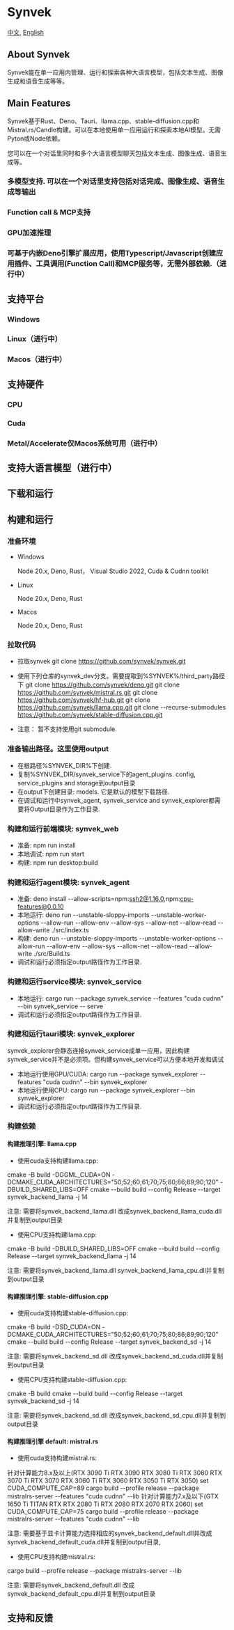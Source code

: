 # Synvek

[中文](README-CN.md), [English](README.md)


## About Synvek

Synvek能在单一应用内管理、运行和探索各种大语言模型，包括文本生成、图像生成和语音生成等等。

## Main Features

Synvek基于Rust、Deno、Tauri、llama.cpp、stable-diffusion.cpp和Mistral.rs/Candle构建。可以在本地使用单一应用运行和探索本地AI模型。无需Pyton或Node依赖。

您可以在一个对话里同时和多个大语言模型聊天包括文本生成、图像生成、语音生成等。

### 多模型支持. 可以在一个对话里支持包括对话完成、图像生成、语音生成等输出

### Function call & MCP支持

### GPU加速推理 

### 可基于内嵌Deno引擎扩展应用，使用Typescript/Javascript创建应用插件、工具调用(Function Call)和MCP服务等，无需外部依赖.（进行中）

## 支持平台

### Windows

### Linux（进行中）

### Macos（进行中）

## 支持硬件

### CPU

### Cuda

### Metal/Accelerate仅Macos系统可用（进行中）

## 支持大语言模型（进行中）

## 下载和运行

## 构建和运行

### 准备环境

- Windows

    Node 20.x, Deno, Rust， Visual Studio 2022, Cuda & Cudnn toolkit

- Linux
    
    Node 20.x, Deno, Rust

- Macos

    Node 20.x, Deno, Rust

### 拉取代码

- 拉取synvek
    git clone https://github.com/synvek/synvek.git

- 使用下列仓库的synvek_dev分支。需要提取到%SYNVEK%/third_party路径下
git clone https://github.com/synvek/deno.git
git clone https://github.com/synvek/mistral.rs.git
git clone https://github.com/synvek/hf-hub.git
git clone https://github.com/synvek/llama.cpp.git
git clone --recurse-submodules https://github.com/synvek/stable-diffusion.cpp.git

- 注意： 暂不支持使用git submodule.

### 准备输出路径。这里使用output

- 在根路径%SYNVEK_DIR%下创建. 
- 复制%SYNVEK_DIR/synvek_service下的agent_plugins. config, service_plugins and storage到output目录
- 在output下创建目录: models. 它是默认的模型下载路径.
- 在调试和运行中synvek_agent, synvek_service and synvek_explorer都需要将Output目录作为工作目录.

### 构建和运行前端模块: synvek_web

- 准备: npm run install
- 本地调试: npm run start
- 构建: npm run desktop:build

### 构建和运行agent模块: synvek_agent

- 准备: deno install --allow-scripts=npm:ssh2@1.16.0,npm:cpu-features@0.0.10
- 本地运行: deno run --unstable-sloppy-imports --unstable-worker-options  --allow-run --allow-env --allow-sys --allow-net --allow-read --allow-write  ./src/index.ts
- 构建: deno run --unstable-sloppy-imports --unstable-worker-options  --allow-run --allow-env --allow-sys --allow-net --allow-read --allow-write  ./src/Build.ts
- 调试和运行必须指定output路径作为工作目录.

### 构建和运行service模块: synvek_service

- 本地运行: cargo run --package synvek_service --features "cuda cudnn" --bin synvek_service -- serve
- 调试和运行必须指定output路径作为工作目录.

### 构建和运行tauri模块: synvek_explorer

synvek_explorer会静态连接synvek_service成单一应用，因此构建synvek_service并不是必须项。但构建synvek_service可以方便本地开发和调试
- 本地运行使用GPU/CUDA: cargo run --package synvek_explorer --features "cuda cudnn" --bin synvek_explorer
- 本地运行使用CPU: cargo run --package synvek_explorer --bin synvek_explorer
- 调试和运行必须指定output路径作为工作目录.

### 构建依赖

#### 构建推理引擎: llama.cpp

- 使用cuda支持构建llama.cpp: 

cmake -B build -DGGML_CUDA=ON -DCMAKE_CUDA_ARCHITECTURES="50;52;60;61;70;75;80;86;89;90;120" -DBUILD_SHARED_LIBS=OFF
cmake --build build --config Release --target synvek_backend_llama -j 14

注意: 需要将synvek_backend_llama.dll 改成synvek_backend_llama_cuda.dll并复制到output目录

- 使用CPU支持构建llama.cpp: 

cmake -B build -DBUILD_SHARED_LIBS=OFF
cmake --build build --config Release --target synvek_backend_llama -j 14

注意: 需要将synvek_backend_llama.dll synvek_backend_llama_cpu.dll并复制到output目录

#### 构建推理引擎: stable-diffusion.cpp

- 使用cuda支持构建stable-diffusion.cpp: 

cmake -B build -DSD_CUDA=ON  -DCMAKE_CUDA_ARCHITECTURES="50;52;60;61;70;75;80;86;89;90;120"
cmake --build build --config Release --target synvek_backend_sd -j 14

注意: 需要将synvek_backend_sd.dll 改成synvek_backend_sd_cuda.dll并复制到output目录

- 使用CPU支持构建stable-diffusion.cpp: 

cmake -B build
cmake --build build --config Release --target synvek_backend_sd -j 14

注意: 需要将synvek_backend_sd.dll 改成synvek_backend_sd_cpu.dll并复制到output目录

#### 构建推理引擎 default: mistral.rs

- 使用cuda支持构建mistral.rs: 

针对计算能力8.x及以上(RTX 3090 Ti RTX 3090 RTX 3080 Ti RTX 3080 RTX 3070 Ti RTX 3070 RTX 3060 Ti RTX 3060 RTX 3050 Ti RTX 3050)
set CUDA_COMPUTE_CAP=89
cargo build --profile release --package mistralrs-server --features "cuda cudnn" --lib
针对计算能力7.x及以下(GTX 1650 Ti TITAN RTX RTX 2080 Ti RTX 2080 RTX 2070 RTX 2060)
set CUDA_COMPUTE_CAP=75
cargo build --profile release --package mistralrs-server --features "cuda cudnn" --lib

注意: 需要基于显卡计算能力选择相应的synvek_backend_default.dll并改成synvek_backend_default_cuda.dll并复制到output目录,

- 使用CPU支持构建mistral.rs: 

cargo build --profile release --package mistralrs-server --lib

注意: 需要将synvek_backend_default.dll 改成synvek_backend_default_cpu.dll并复制到output目录

## 支持和反馈
